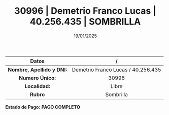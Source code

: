 ﻿---
title: 30996 | Demetrio Franco Lucas | 40.256.435 | SOMBRILLA
date: 19/01/2025
draft: false
tags: ['libre', 'titular', 'sombrilla']
---

|          **Datos**          |  /  |
|:---------------------------:|:---:|
| **Nombre, Apellido y DNI:** | Demetrio Franco Lucas / 40.256.435 |
|      **Numero Único:**      | 30996 |
|        **Localidad:**       | Libre |
|          **Rubro**          | Sombrilla |

**Estado de Pago:** **PAGO COMPLETO**
